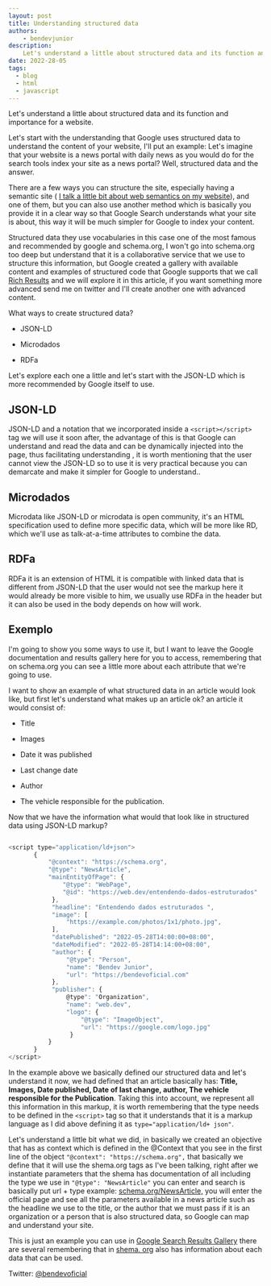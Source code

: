 ```yaml
---
layout: post
title: Understanding structured data
authors:
    - bendevjunior
description: 
    Let's understand a little about structured data and its function and importance for a website.
date: 2022-28-05
tags: 
  - blog
  - html
  - javascript
---
```


Let's understand a little about structured data and its function and importance for a website.


Let's start with the understanding that Google uses structured data to understand the content of your website, I'll put an example: Let's imagine that your website is a news portal with daily news as you would do for the search tools index your site as a news portal? Well, structured data and the answer.


There are a few ways you can structure the site, especially having a semantic site ( [I talk a little bit about web semantics on my website](https://blog.bendevoficial.com/posts/conceitos-importantes-sobre-html)), and one of them, but you can also use another method which is basically you provide it in a clear way so that Google Search understands what your site is about, this way it will be much simpler for Google to index your content.


Structured data they use vocabularies in this case one of the most famous and recommended by google and schema.org, I won't go into schema.org too deep but understand that it is a collaborative service that we use to structure this information, but Google created a gallery with available content and examples of structured code that Google supports that we call [Rich Results](https://developers.google.com/search/docs/advanced/structured-data/article) and we will explore it in this article, if you want something more advanced send me on twitter and I'll create another one with advanced content.


What ways to create structured data?

-   JSON-LD
  
-   Microdados
  
-   RDFa
  


Let's explore each one a little and let's start with the JSON-LD which is more recommended by Google itself to use.

## JSON-LD

JSON-LD and a notation that we incorporated inside a `<script></script>` tag we will use it soon after, the advantage of this is that Google can understand and read the data and can be dynamically injected into the page, thus facilitating understanding , it is worth mentioning that the user cannot view the JSON-LD so to use it is very practical because you can demarcate and make it simpler for Google to understand..

## Microdados

Microdata like JSON-LD or microdata is open community, it's an HTML specification used to define more specific data, which will be more like RD, which we'll use as talk-at-a-time attributes to combine the data.

## RDFa

RDFa it is an extension of HTML it is compatible with linked data that is different from JSON-LD that the user would not see the markup here it would already be more visible to him, we usually use RDFa in the header but it can also be used in the body depends on how will work.

## Exemplo

I'm going to show you some ways to use it, but I want to leave the Google documentation and results gallery here for you to access, remembering that on schema.org you can see a little more about each attribute that we're going to use.


I want to show an example of what structured data in an article would look like, but first let's understand what makes up an article ok? an article it would consist of:

-   Title
  
-   Images
  
-   Date it was published
  
-   Last change date
  
-   Author
  
-   The vehicle responsible for the publication.
  


Now that we have the information what would that look like in structured data using JSON-LD markup?
```js

<script type="application/ld+json">
       {
           "@context": "https://schema.org",
           "@type": "NewsArticle",
           "mainEntityOfPage": {
               "@type": "WebPage",
               "@id": "https://web.dev/entendendo-dados-estruturados"
            },
            "headline": "Entendendo dados estruturados ",
            "image": [
                "https://example.com/photos/1x1/photo.jpg",
            ],
            "datePublished": "2022-05-28T14:00:00+08:00",
            "dateModified": "2022-05-28T14:14:00+08:00",
            "author": {
                "@type": "Person",
                "name": "Bendev Junior",
                "url": "https://bendevoficial.com"
            },
            "publisher": {
                @type": "Organization",
                "name": "web.dev",
                "logo": {
                    "@type": "ImageObject",
                    "url": "https://google.com/logo.jpg"
                 }
           }
       }
</script>
```


In the example above we basically defined our structured data and let's understand it now, we had defined that an article basically has: **Title, Images, Date published, Date of last change, author, The vehicle responsible for the Publication**. Taking this into account, we represent all this information in this markup, it is worth remembering that the type needs to be defined in the `<script>` tag so that it understands that it is a markup language as I did above defining it as `type="application/ld+ json"`.


Let's understand a little bit what we did, in basically we created an objective that has as context which is defined in the @Context that you see in the first line of the object `"@context": "https://schema.org",` that basically we define that it will use the shema.org tags as I've been talking, right after we instantiate parameters that the shema has documentation of all including the type we use in `"@type": "NewsArticle"` you can enter and search is basically put url + type example: [schema.org/NewsArticle,](https://schema.org/NewsArticle) you will enter the official page and see all the parameters available in a news article such as the headline we use to the title, or the author that we must pass if it is an organization or a person that is also structured data, so Google can map and understand your site.


This is just an example you can use in [Google Search Results Gallery](https://developers.google.com/search/docs/advanced/structured-data/article) there are several remembering that in [shema. org](shema.org) also has information about each data that can be used.


Twitter: [@bendevoficial ](https://twitter.com/bendevoficial)

